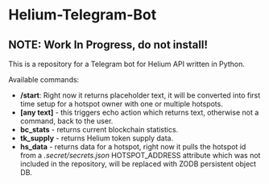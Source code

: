 # Helium-Telegram-Bot
## NOTE: Work In Progress, do not install!
This is a repository for a Telegram bot for Helium API written in Python.

Available commands: 
- **/start**: Right now it returns placeholder text, it will be converted into first time setup for a hotspot owner with one or multiple hotspots.
- **[any text]** - this triggers echo action which returns text, otherwise not a command, back to the user.
- **bc_stats** - returns current blockchain statistics.
- **tk_supply** - returns Helium token supply data.
- **hs_data** - returns data for a hotspot, right now it pulls the hotspot id from a *.secret/secrets.json* HOTSPOT_ADDRESS attribute which was not included in the repository, will be replaced with ZODB persistent object DB.
